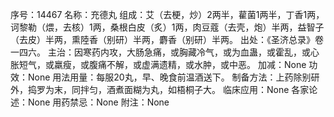 序号：14467
名称：充德丸
组成：艾（去梗，炒）2两半，雚菌1两半，丁香1两，诃黎勒（煨，去核）1两，桑根白皮（炙）1两，肉豆蔻（去壳，炮）半两，益智子（去皮）半两，熏陸香（别研）半两，麝香（别研）半两。
出处：《圣济总录》卷一四六。
主治：因寒药内攻，大肠急痛，或胸藏冷气，或为血蛊，或霍乱，或心胀短气，或羸瘦，或腹痛不解，或虚满遗精，或水肿，或中恶。
加减：None
功效：None
用法用量：每服20丸，早、晚食前温酒送下。
制备方法：上药除别研外，捣罗为末，同拌匀，酒煮面糊为丸，如梧桐子大。
临床应用：None
各家论述：None
用药禁忌：None
附注：None
